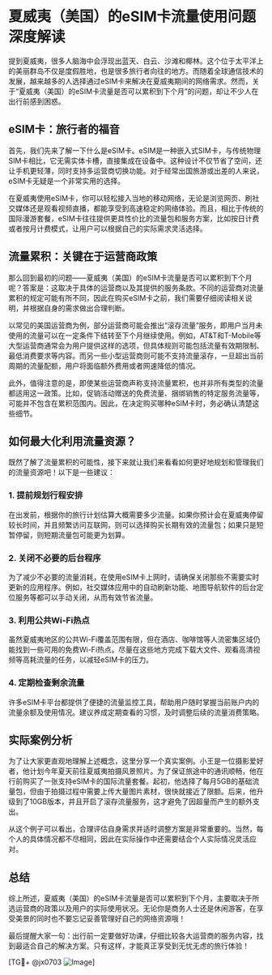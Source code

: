 # 夏威夷（美国）的eSIM卡流量使用问题深度解读

提到夏威夷，很多人脑海中会浮现出蓝天、白云、沙滩和椰林。这个位于太平洋上的美丽群岛不仅是度假胜地，也是很多旅行者向往的地方。而随着全球通信技术的发展，越来越多的人选择通过eSIM卡来解决在夏威夷期间的网络需求。然而，关于“夏威夷（美国）的eSIM卡流量是否可以累积到下个月”的问题，却让不少人在出行前感到困惑。

## eSIM卡：旅行者的福音

首先，我们先来了解一下什么是eSIM卡。eSIM是一种嵌入式SIM卡，与传统物理SIM卡相比，它无需实体卡槽，直接集成在设备中。这种设计不仅节省了空间，还让手机更轻薄，同时支持多运营商切换功能。对于经常出国旅游或出差的人来说，eSIM卡无疑是一个非常实用的选择。

在夏威夷使用eSIM卡，你可以轻松接入当地的移动网络，无论是浏览网页、刷社交媒体还是观看视频直播，都能享受到高速稳定的网络体验。而且，相比于传统的国际漫游套餐，eSIM卡往往提供更具性价比的流量包和服务方案，比如按日计费或者按月计费模式，让用户可以根据自己的实际需求灵活选择。

## 流量累积：关键在于运营商政策

那么回到最初的问题——夏威夷（美国）的eSIM卡流量是否可以累积到下个月呢？答案是：这取决于具体的运营商以及其提供的服务条款。不同的运营商对流量累积的规定可能有所不同，因此在购买eSIM卡之前，我们需要仔细阅读相关说明，并根据自身的需求做出合理判断。

以常见的美国运营商为例，部分运营商可能会推出“滚存流量”服务，即用户当月未使用的流量可以在一定条件下结转至下个月继续使用。例如，AT&T和T-Mobile等大型运营商通常会为用户提供这样的选项，但具体规则可能包括流量有效期限制、最低消费要求等内容。而另一些小型运营商则可能不支持流量滚存，一旦超出当前周期的流量配额，用户将面临额外费用或者网速降低的情况。

此外，值得注意的是，即使某些运营商声称支持流量累积，也并非所有类型的流量都适用这一政策。比如，促销活动赠送的免费流量、捆绑销售的特定服务流量等，可能并不包含在累积范围内。因此，在决定购买哪种eSIM卡时，务必确认清楚这些细节。

## 如何最大化利用流量资源？

既然了解了流量累积的可能性，接下来就让我们来看看如何更好地规划和管理我们的流量资源吧！以下是一些建议：

### 1. 提前规划行程安排
在出发前，根据你的旅行计划估算大概需要多少流量。如果你预计会在夏威夷停留较长时间，并且频繁访问互联网，则可以选择购买长期有效的流量包；如果只是短暂停留，则短期流量包可能更为划算。

### 2. 关闭不必要的后台程序
为了减少不必要的流量消耗，在使用eSIM卡上网时，请确保关闭那些不需要实时更新的应用程序。例如，社交媒体应用中的自动刷新功能、地图导航软件的后台定位服务等都可以手动关闭，从而有效节省流量。

### 3. 利用公共Wi-Fi热点
虽然夏威夷地区的公共Wi-Fi覆盖范围有限，但在酒店、咖啡馆等人流密集区域仍能找到一些可用的免费Wi-Fi热点。尽量在这些地方完成下载大文件、观看高清视频等高耗流量的任务，以减轻eSIM卡的压力。

### 4. 定期检查剩余流量
许多eSIM卡平台都提供了便捷的流量监控工具，帮助用户随时掌握当前账户内的流量余额及使用情况。建议养成定期查看的习惯，及时调整后续的流量消费策略。

## 实际案例分析

为了让大家更直观地理解上述概念，这里分享一个真实案例。小王是一位摄影爱好者，他计划今年夏天前往夏威夷拍摄风景照片。为了保证旅途中的通讯顺畅，他在行前购买了一张支持eSIM卡的国际流量套餐。起初，他选择了每月5GB的基础流量包，但由于拍摄过程中需要上传大量图片素材，很快就接近了限额。后来，他升级到了10GB版本，并且开启了滚存流量服务，这才避免了因超量而产生的额外支出。

从这个例子可以看出，合理评估自身需求并适时调整方案是非常重要的。当然，每个人的具体情况都不尽相同，因此在实际操作中还需要结合个人实际情况灵活应对。

## 总结

综上所述，夏威夷（美国）的eSIM卡流量是否可以累积到下个月，主要取决于所选运营商的政策以及用户的实际使用状况。无论你是商务人士还是休闲游客，在享受美景的同时也不要忘记妥善管理好自己的网络资源哦！

最后提醒大家一句：出行前一定要做好功课，仔细比较各大运营商的服务内容，找到最适合自己的解决方案。只有这样，才能真正享受到无忧无虑的旅行体验！

[TG💪+ @jx0703 ![Image](https://github.com/user-attachments/assets/dbca1d08-cadb-493c-b0ec-ad6f7a83f270)]